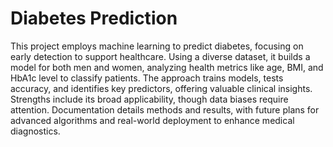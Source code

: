 # Diabetes Prediction
 This project employs machine learning to predict diabetes, focusing on early detection to support healthcare. Using a diverse dataset, it builds a model for both men and women, analyzing health metrics like age, BMI, and HbA1c level to classify patients. The approach trains models, tests accuracy, and identifies key predictors, offering valuable clinical insights. Strengths include its broad applicability, though data biases require attention. Documentation details methods and results, with future plans for advanced algorithms and real-world deployment to enhance medical diagnostics.
